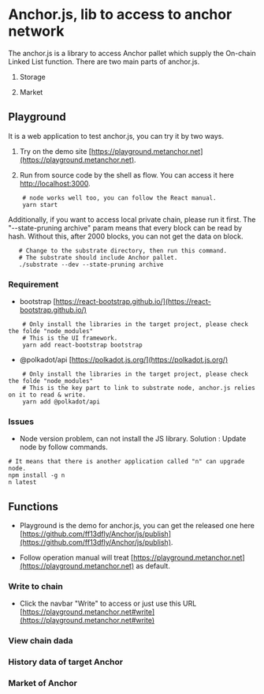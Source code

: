 # Anchor.js, lib to access to anchor network

The anchor.js is a library to access Anchor pallet which supply the On-chain Linked List function. There are two main parts of anchor.js.

1. Storage

2. Market

## Playground

It is a web application to test anchor.js, you can try it by two ways.

1. Try on the demo site [https://playground.metanchor.net](https://playground.metanchor.net).

2. Run from source code by the shell as flow. You can access it here [http://localhost:3000](http://localhost:3000).

```SHELL
    # node works well too, you can follow the React manual.
    yarn start
```

 Additionally, if you want to access local private chain, please run it first. The "--state-pruning archive" param means that every block can be read by hash. Without this, after 2000 blocks, you can not get the data on block.

 ```SHELL
    # Change to the substrate directory, then run this command.
    # The substrate should include Anchor pallet.
    ./substrate --dev --state-pruning archive
 ```

### Requirement

* bootstrap [https://react-bootstrap.github.io/](https://react-bootstrap.github.io/)

```SHELL
    # Only install the libraries in the target project, please check the folde "node_modules"
    # This is the UI framework.
    yarn add react-bootstrap bootstrap
```

* @polkadot/api [https://polkadot.js.org/](https://polkadot.js.org/)

```SHELL
    # Only install the libraries in the target project, please check the folde "node_modules"
    # This is the key part to link to substrate node, anchor.js relies on it to read & write.
    yarn add @polkadot/api
```

### Issues

* Node version problem, can not install the JS library.
Solution : Update node by follow commands.

```SHELL
# It means that there is another application called "n" can upgrade node.
npm install -g n
n latest
```

## Functions

* Playground is the demo for anchor.js, you can get the released one here [https://github.com/ff13dfly/Anchor/js/publish](https://github.com/ff13dfly/Anchor/js/publish).

* Follow operation manual will treat [https://playground.metanchor.net](https://playground.metanchor.net) as default.

### Write to chain

* Click the navbar "Write" to access or just use this URL [https://playground.metanchor.net#write](https://playground.metanchor.net#write)

### View chain dada

### History data of target Anchor

### Market of Anchor